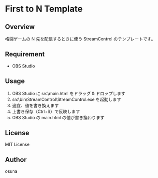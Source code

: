 # First to N Template

## Overview

格闘ゲームの N 先を配信するときに使う StreamControl のテンプレートです。

## Requirement

-   OBS Studio

## Usage

1. OBS Studio に src\main.html をドラッグ & ドロップします
2. src\bin\StreamControl\StreamControl.exe を起動します
3. 適宜、値を書き換えます
4. 上書き保存（Ctrl+S）で反映します
5. OBS Studio の main.html の値が書き換わります

## License

MIT License

## Author

osuna
